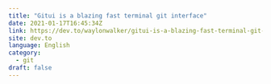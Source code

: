```yaml
---
title: "Gitui is a blazing fast terminal git interface"
date: 2021-01-17T16:45:34Z
link: https://dev.to/waylonwalker/gitui-is-a-blazing-fast-terminal-git-interface-32nd?utm_medium=RSS&utm_source=news.12bit.vn
site: dev.to
language: English
category:
  - git
draft: false
---
```

